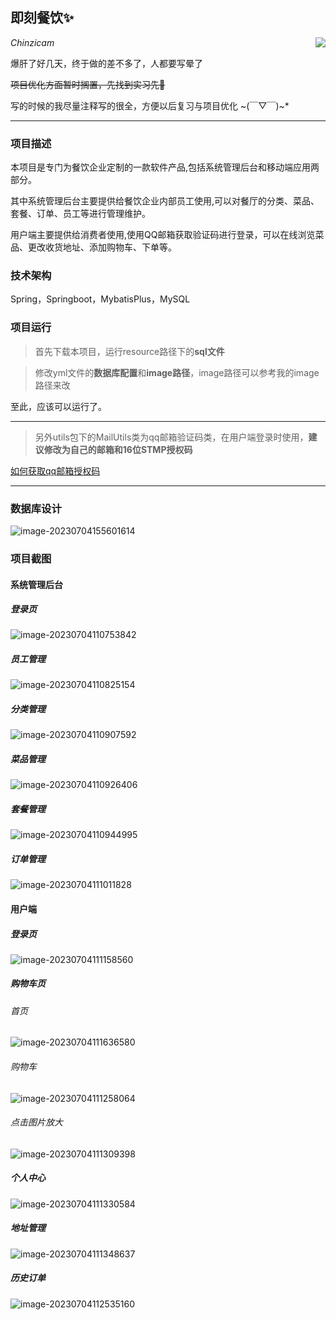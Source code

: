 ## 即刻餐饮✨

 <img align="right" src="README.assets/6ee7cacc267b4ec8b570b2ab9c0a0ce1.png"/>

*Chinzicam*

爆肝了好几天，终于做的差不多了，人都要写晕了

~~项目优化方面暂时搁置，先找到实习先🤣~~

写的时候的我尽量注释写的很全，方便以后复习与项目优化 ~(￣▽￣)~*️

------

### 项目描述

本项目是专门为餐饮企业定制的一款软件产品,包括系统管理后台和移动端应用两部分。

其中系统管理后台主要提供给餐饮企业内部员工使用,可以对餐厅的分类、菜品、套餐、订单、员工等进行管理维护。

用户端主要提供给消费者使用,使用QQ邮箱获取验证码进行登录，可以在线浏览菜品、更改收货地址、添加购物车、下单等。

### 技术架构

Spring，Springboot，MybatisPlus，MySQL

### 项目运行

> 首先下载本项目，运行resource路径下的**sql文件**


> 修改yml文件的**数据库配置**和**image路径**，image路径可以参考我的image路径来改

至此，应该可以运行了。

---

> 另外utils包下的MailUtils类为qq邮箱验证码类，在用户端登录时使用，**建议修改为自己的邮箱和16位STMP授权码**

[如何获取qq邮箱授权码](https://markdown.com.cn "获取qq邮箱授权码")

---


### 数据库设计

![image-20230704155601614](README.assets/image-20230704155601614.png)

### 项目截图

#### 系统管理后台

##### 登录页

![image-20230704110753842](README.assets/image-20230704110753842.png)

##### 员工管理

![image-20230704110825154](README.assets/image-20230704110825154.png)

##### 分类管理

![image-20230704110907592](README.assets/image-20230704110907592.png)

##### 菜品管理

![image-20230704110926406](README.assets/image-20230704110926406.png)

##### 套餐管理

![image-20230704110944995](README.assets/image-20230704110944995.png)

##### 订单管理

![image-20230704111011828](README.assets/image-20230704111011828.png)

#### 用户端

##### 登录页

![image-20230704111158560](README.assets/image-20230704111158560.png)

##### 购物车页

###### 首页

![image-20230704111636580](README.assets/image-20230704111636580.png)

###### 购物车

![image-20230704111258064](README.assets/image-20230704111258064.png)

###### 点击图片放大

![image-20230704111309398](README.assets/image-20230704111309398.png)

##### 个人中心

![image-20230704111330584](README.assets/image-20230704111330584.png)

##### 地址管理

![image-20230704111348637](README.assets/image-20230704111348637.png)

##### 历史订单

![image-20230704112535160](README.assets/image-20230704112535160.png)

